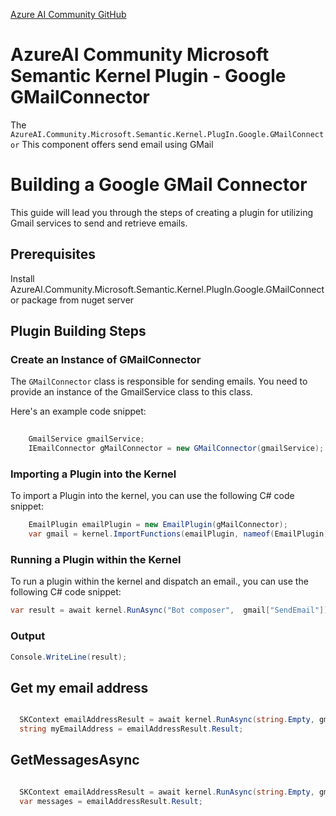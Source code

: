 [Azure AI Community GitHub](https://github.com/Azure-AI-Community)

# AzureAI Community Microsoft Semantic Kernel Plugin - Google GMailConnector

The ` AzureAI.Community.Microsoft.Semantic.Kernel.PlugIn.Google.GMailConnector` This component offers send email using GMail 


# Building a Google GMail Connector

This guide will lead you through the steps of creating a plugin for utilizing Gmail services to send and retrieve emails.

## Prerequisites

Install AzureAI.Community.Microsoft.Semantic.Kernel.PlugIn.Google.GMailConnector package from nuget server


## Plugin Building Steps

### Create an Instance of GMailConnector

The `GMailConnector` class is responsible for sending emails. You need to provide an instance of the GmailService class to this class.

Here's an example code snippet:

```csharp
	
	GmailService gmailService;
	IEmailConnector gMailConnector = new GMailConnector(gmailService);

```

### Importing a Plugin into the Kernel

To import a Plugin into the kernel, you can use the following C# code snippet:

```csharp
	EmailPlugin emailPlugin = new EmailPlugin(gMailConnector);
	var gmail = kernel.ImportFunctions(emailPlugin, nameof(EmailPlugin));

```

### Running a Plugin within the Kernel

To run a plugin within the kernel and dispatch an email., you can use the following C# code snippet:

```csharp
var result = await kernel.RunAsync("Bot composer",  gmail["SendEmail"]);
```

### Output
```csharp
Console.WriteLine(result);

```

## Get my email address
```csharp

  SKContext emailAddressResult = await kernel.RunAsync(string.Empty, gmail["GetMyEmailAddress"]);
  string myEmailAddress = emailAddressResult.Result;

```

## GetMessagesAsync
```csharp

  SKContext emailAddressResult = await kernel.RunAsync(string.Empty, gmail["GetMessagesAsync"]);
  var messages = emailAddressResult.Result;

```